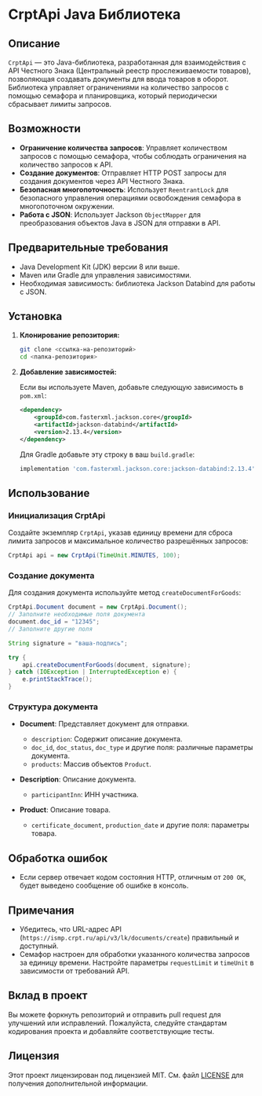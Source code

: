 
# CrptApi Java Библиотека

## Описание

`CrptApi` — это Java-библиотека, разработанная для взаимодействия с API Честного Знака (Центральный реестр прослеживаемости товаров), позволяющая создавать документы для ввода товаров в оборот. Библиотека управляет ограничениями на количество запросов с помощью семафора и планировщика, который периодически сбрасывает лимиты запросов.

## Возможности

- **Ограничение количества запросов**: Управляет количеством запросов с помощью семафора, чтобы соблюдать ограничения на количество запросов к API.
- **Создание документов**: Отправляет HTTP POST запросы для создания документов через API Честного Знака.
- **Безопасная многопоточность**: Использует `ReentrantLock` для безопасного управления операциями освобождения семафора в многопоточном окружении.
- **Работа с JSON**: Использует Jackson `ObjectMapper` для преобразования объектов Java в JSON для отправки в API.

## Предварительные требования

- Java Development Kit (JDK) версии 8 или выше.
- Maven или Gradle для управления зависимостями.
- Необходимая зависимость: библиотека Jackson Databind для работы с JSON.

## Установка

1. **Клонирование репозитория:**

   ```bash
   git clone <ссылка-на-репозиторий>
   cd <папка-репозитория>
   ```

2. **Добавление зависимостей:**

   Если вы используете Maven, добавьте следующую зависимость в `pom.xml`:

   ```xml
   <dependency>
       <groupId>com.fasterxml.jackson.core</groupId>
       <artifactId>jackson-databind</artifactId>
       <version>2.13.4</version>
   </dependency>
   ```

   Для Gradle добавьте эту строку в ваш `build.gradle`:

   ```groovy
   implementation 'com.fasterxml.jackson.core:jackson-databind:2.13.4'
   ```

## Использование

### Инициализация CrptApi

Создайте экземпляр `CrptApi`, указав единицу времени для сброса лимита запросов и максимальное количество разрешённых запросов:

```java
CrptApi api = new CrptApi(TimeUnit.MINUTES, 100);
```

### Создание документа

Для создания документа используйте метод `createDocumentForGoods`:

```java
CrptApi.Document document = new CrptApi.Document();
// Заполните необходимые поля документа
document.doc_id = "12345";
// Заполните другие поля

String signature = "ваша-подпись";

try {
    api.createDocumentForGoods(document, signature);
} catch (IOException | InterruptedException e) {
    e.printStackTrace();
}
```

### Структура документа

- **Document**: Представляет документ для отправки.
  - `description`: Содержит описание документа.
  - `doc_id`, `doc_status`, `doc_type` и другие поля: различные параметры документа.
  - `products`: Массив объектов `Product`.

- **Description**: Описание документа.
  - `participantInn`: ИНН участника.

- **Product**: Описание товара.
  - `certificate_document`, `production_date` и другие поля: параметры товара.

## Обработка ошибок

- Если сервер отвечает кодом состояния HTTP, отличным от `200 OK`, будет выведено сообщение об ошибке в консоль.

## Примечания

- Убедитесь, что URL-адрес API (`https://ismp.crpt.ru/api/v3/lk/documents/create`) правильный и доступный.
- Семафор настроен для обработки указанного количества запросов за единицу времени. Настройте параметры `requestLimit` и `timeUnit` в зависимости от требований API.

## Вклад в проект

Вы можете форкнуть репозиторий и отправить pull request для улучшений или исправлений. Пожалуйста, следуйте стандартам кодирования проекта и добавляйте соответствующие тесты.

## Лицензия

Этот проект лицензирован под лицензией MIT. См. файл [LICENSE](LICENSE) для получения дополнительной информации.
